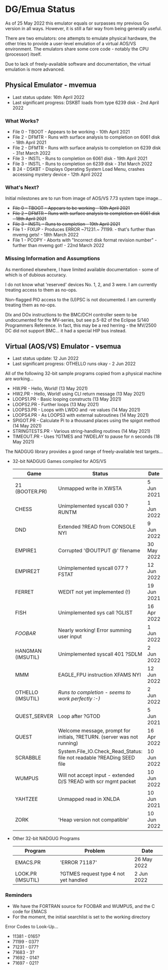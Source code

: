 # DG/Emua Status

As of 25 May 2022 this emulator equals or surpasses my previous Go version in all ways.
However, it is still a fair way from being generally useful.

There are two emulators: one attempts to emulate physical hardware, the other tries to
provide a user-level emulation of a virtual AOS/VS environment.  The emulators share
some core code - notably the CPU (processor) itself.

Due to lack of freely-available software and documentation, the virtual emulation is
more advanced.

## Physical Emulator - mvemua

* Last status update: 16th April 2022
* Last significant progress: DSKBT loads from type 6239 disk - 2nd April 2022

### What Works?
* File 0 - TBOOT - Appears to be working - 10th April 2021
* File 2 - DFMTR - Runs with surface analysis to completion on 6061 disk - 18th April 2021
* File 2 - DFMTR - Runs with surface analysis to completion on 6239 disk - 31st March 2022
* File 3 - INSTL - Runs to completion on 6061 disk - 19th April 2021
* File 3 - INSTL - Runs to completion on 6239 disk - 31st March 2022
* B 24   - DSKBT - Displays Operating System Load Menu, crashes accessing mystery device - 12th April 2022
  
### What's Next?
Initial milestones are to run from image of AOS/VS 7.73 system tape image...
* ~~File 0 - TBOOT - Appears to be working - 10th April 2021~~
* ~~File 2 - DFMTR - Runs with surface analysis to completion on 6061 disk - 18th April 2021~~
* ~~File 3 - INSTL - Runs to completion - 19th April 2021~~
* File 1 - FIXUP - Produces ERROR ~71231.~ 71199. - that's further than mvemg gets! - 18th March 2022
* File 1 - PCOPY - Aborts with "Incorrect disk format revision number" - further than mvemg got! - 22nd March 2022

### Missing Information and Assumptions
As mentioned elsewhere, I have limited available documentation - some of which is of dubious accuracy.

I do not know what 'reserved' devices No. 1, 2, and 3 were.  I am currently treating access to them as no-ops.

Non-flagged PIO access to the (U)PSC is not documented.  I am currently treating them as no-ops.

DIx and DOx instructions to the BMC/DCH controller seem to be undocumented for the MV-series, but see p.5-82 of the Eclipse S/140 Programmers Reference.  In fact, this may be a red herring - the MV/2500 DC did not support BMC... it had a special HIP bus instead.

## Virtual (AOS/VS) Emulator - vsemua

* Last status update: 12 Jun 2022
* Last significant progress: OTHELLO runs okay - 2 Jun 2022
  
All of the following 32-bit sample programs copied from a physical machine are working...
* HW.PR - Hello, World! (13 May 2021)
* HW2.PR - Hello, World! using CLI return message (13 May 2021)
* LOOPS1.PR - Basic looping constructs (13 May 2021)
* LOOPS2.PR - Further loops (13 May 2021)
* LOOPS3.PR - Loops with LWDO and -ve values (14 May 2021)
* LOOPS4.PR - As LOOPS3 with external subroutines (14 May 2021)
* SPIGOT.PR - Calculate Pi to a thousand places using the spigot method (14 May 2021)
* STRINGTESTS.PR - Various string-handling routines (14 May 2021)
* TIMEOUT.PR - Uses ?GTMES and ?WDELAY to pause for n seconds (18 May 2021)

The NADGUG library provides a good range of freely-available test targets...
  
* 32-bit NADGUG Games compiled for AOS/VS

  |    Game           |   Status                                              |   Date      |  Issue |
  |-------------------|-------------------------------------------------------|-------------|--------|
  | 21 (BOOTER.PR)    | Unmapped write in XWSTA                               |  5 Jun 2021 | ???              |
  | CHESS             | Unimplemented syscall 030 ?RUNTM                      |  1 Jun 2022 | ?RUNTM           |
  | DND               | Extended ?READ from CONSOLE NYI                       |  9 Jun 2022 | ?READ (extended) |
  | EMPIRE1           | Corrupted '@OUTPUT @' filename                        | 30 May 2022 | ???              |
  | EMPIRE2T          | Unimplemented syscall 077 ?FSTAT                      | 12 Jun 2022 | ?FSTAT           |
  | FERRET            | WEDIT not yet implemented (!)                         | 19 Jun 2021 | WEDIT            |
  | FISH              | Unimplemented sys call ?GLIST                         | 16 Apr 2022 | ?GLIST           |
  | *FOOBAR*          | Nearly working!  Error summing user input             |  1 Jun 2022 | ???              |
  | HANGMAN (IMSUTIL) | Unimplemented syscall 401 ?SDLM                       |  2 Jun 2022 | ?SDLM            |
  | MMM               | EAGLE_FPU instruction XFAMS NYI                       | 12 Jun 2022 | XFAMS            |
  | OTHELLO (IMSUTIL) | *Runs to completion - seems to work perfectly :-)*    |  2 Jun 2022 |                  |
  | QUEST_SERVER      | Loop after ?GTOD                                      |  5 Jun 2021 | ???              |
  | QUEST             | Welcome message, prompt for initials, ?RETURN. (server was not running) | 16 Apr 2022 |   |
  | SCRABBLE          | System.File_IO.Check_Read_Status: file not readable ?READing SEED file  | 10 Jun 2022 | ?READ issue |
  | WUMPUS            | Will not accept input - extended D/S ?READ with scr mgmt packet         | 10 Jun 2022 | ?READ (extended) |
  | YAHTZEE           | Unmapped read in XNLDA                                | 10 Jun 2021 | ??? |
  | ZORK              | 'Heap version not compatible'                         | 10 Jun 2022 | ??? |

* Other 32-bit NADGUG Programs

  | Program     | Problem                                                     | Date        |
  |-------------|-------------------------------------------------------------|-------------|
  | EMACS.PR    | 'ERROR 71187'                                               | 26 May 2022 |
  | LOOK.PR (IMSUTIL) | ?GTMES request type 4 not yet handled                 |  2 Jun 2022 |
  
### Reminders
* We have the FORTRAN source for FOOBAR and WUMPUS, and the C code for EMACS
* For the moment, the initial searchlist is set to the working directory

Error Codes to Look-Up...
* 11381 - 0165?
* 71199 - 037?
* 71231 - 077?
* 71683 - 3?
* 71692 - 014?
* 71697 - 021?

